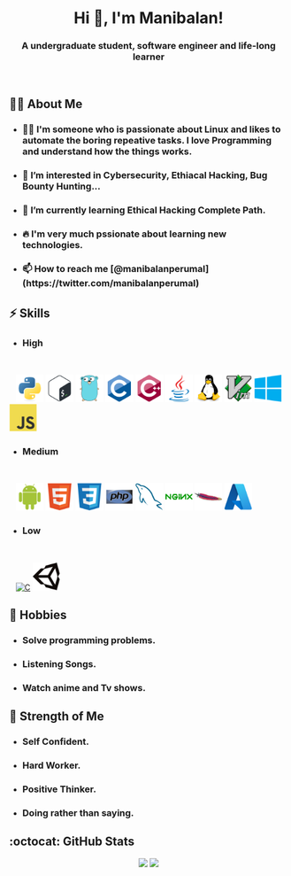 <h1 align="center">Hi 👋, I'm Manibalan!</h1>
<h3 align="center">A undergraduate student, software engineer and life-long learner</h3>
<br>

## :raising_hand_man: About Me

- <h3>👨‍💻 I'm someone who is passionate about Linux and likes to automate the boring repeative tasks. I love Programming and understand how the things works.</h3>
- <h3>👀 I’m interested in Cybersecurity, Ethiacal Hacking, Bug Bounty Hunting...</h3>
- <h3>🌱 I’m currently learning Ethical Hacking Complete Path.</h3>
- <h3>🔥 I'm very much pssionate about learning new technologies.</h3>
- <h3>📫 How to reach me [@manibalanperumal](https://twitter.com/manibalanperumal)</h3>

## ⚡ Skills
- <h3>High</h3><br />
&nbsp;&nbsp;&nbsp;<a href="#"><img src="https://raw.githubusercontent.com/devicons/devicon/master/icons/python/python-original.svg" alt="C" width="auto" height="50px"/></a>&nbsp;<a href="#"><img src="https://raw.githubusercontent.com/devicons/devicon/master/icons/bash/bash-original.svg" alt="C" width="auto" height="50px"/></a>&nbsp;<a href="#"><img src="https://raw.githubusercontent.com/devicons/devicon/master/icons/go/go-original.svg" alt="C" width="auto" height="50px"/></a>&nbsp;<a href="#"><img src="https://raw.githubusercontent.com/devicons/devicon/master/icons/c/c-original.svg" alt="C" width="auto" height="50px"/></a>&nbsp;<a href="#"><img src="https://raw.githubusercontent.com/devicons/devicon/master/icons/cplusplus/cplusplus-original.svg" alt="C" width="auto" height="50px"/></a>&nbsp;<a href="#"><img src="https://raw.githubusercontent.com/devicons/devicon/master/icons/java/java-original.svg" alt="C" width="auto" height="50px"/></a>&nbsp;<a href="#"><img src="https://raw.githubusercontent.com/devicons/devicon/master/icons/linux/linux-original.svg" alt="C" width="auto" height="50px"/></a>&nbsp;<a href="#"><img src="https://raw.githubusercontent.com/devicons/devicon/master/icons/vim/vim-original.svg" alt="C" width="auto" height="50px"/></a>&nbsp;<a href="#"><img src="https://raw.githubusercontent.com/devicons/devicon/master/icons/windows8/windows8-original.svg" alt="C" width="auto" height="50px"/></a>&nbsp;<a href="#"><img src="https://raw.githubusercontent.com/devicons/devicon/master/icons/javascript/javascript-original.svg" alt="C" width="auto" height="50px"/></a><br />
- <h3>Medium</h3><br />
&nbsp;&nbsp;&nbsp;<a href="#"><img src="https://raw.githubusercontent.com/devicons/devicon/master/icons/android/android-original.svg" alt="C" width="auto" height="50px"/></a>&nbsp;<a href="#"><img src="https://raw.githubusercontent.com/devicons/devicon/master/icons/html5/html5-original.svg" alt="C" width="auto" height="50px"/></a>&nbsp;<a href="#"><img src="https://raw.githubusercontent.com/devicons/devicon/master/icons/css3/css3-original.svg" alt="C" width="auto" height="50px"/></a>&nbsp;<a href="#"><img src="https://raw.githubusercontent.com/devicons/devicon/master/icons/php/php-original.svg" alt="C" width="auto" height="50px"/></a>&nbsp;<a href="#"><img src="https://raw.githubusercontent.com/devicons/devicon/master/icons/mysql/mysql-original.svg" alt="C" width="auto" height="50px"/></a>&nbsp;<a href="#"><img src="https://raw.githubusercontent.com/devicons/devicon/master/icons/nginx/nginx-original.svg" alt="C" width="auto" height="50px"/></a>&nbsp;<a href="#"><img src="https://raw.githubusercontent.com/devicons/devicon/master/icons/apache/apache-original.svg" alt="C" width="auto" height="50px"/></a>&nbsp;<a href="#"><img src="https://raw.githubusercontent.com/devicons/devicon/master/icons/azure/azure-original.svg" alt="C" width="auto" height="50px"/></a><br />
- <h3>Low</h3><br />
&nbsp;&nbsp;&nbsp;<a href="#"><img src="https://raw.githubusercontent.com/qubodup/New-Blender-Icons/master/blendericon28.svg" alt="C" width="auto" height="50px"/></a>&nbsp;<a href="#"><img src="https://raw.githubusercontent.com/devicons/devicon/master/icons/unity/unity-original.svg" alt="C" width="auto" height="50px"/></a><br />
## 🌱 Hobbies
- <h3>Solve programming problems.</h3>
- <h3>Listening Songs.</h3>
- <h3>Watch anime and Tv shows.</h3>

## :muscle: Strength of Me
- <h3>Self Confident.</h3>
- <h3>Hard Worker.</h3>
- <h3>Positive Thinker.</h3>
- <h3>Doing rather than saying.</h3>
## :octocat: GitHub Stats
<p align = "center">
  <img src = "https://github-readme-stats.vercel.app/api?username=ManibalanPerumal&show_icons=true&theme=bear" width = 400>
  <img src = "https://github-readme-streak-stats.herokuapp.com?user=ManibalanPerumal&theme=dark&hide_border=true" width = 400>
</p>

<!---
ManibalanPerumal/ManibalanPerumal is a ✨ special ✨ repository because its `README.md` (this file) appears on your GitHub profile.
You can click the Preview link to take a look at your changes.
--->
